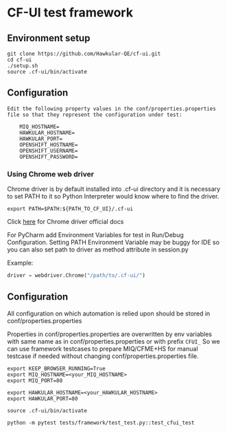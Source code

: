 # CF-UI test framework

## Environment setup
```shell
git clone https://github.com/Hawkular-QE/cf-ui.git
cd cf-ui
./setup.sh
source .cf-ui/bin/activate
```
## Configuration
```shell
Edit the following property values in the conf/properties.properties file so that they represent the configuration under test:

    MIQ_HOSTNAME=
    HAWKULAR_HOSTNAME=
    HAWKULAR_PORT=
    OPENSHIFT_HOSTNAME=
    OPENSHIFT_USERNAME=
    OPENSHIFT_PASSWORD=
```
### Using Chrome web driver
Chrome driver is by default installed into .cf-ui directory and it is necessary to set PATH to it so Python Interpreter would know where to find the driver.
```shell
export PATH=$PATH:${PATH_TO_CF_UI}/.cf-ui
```
Click [here](https://sites.google.com/a/chromium.org/chromedriver/home) for Chrome driver official docs

For PyCharm add Environment Variables for test in Run/Debug Configuration. Setting PATH Environment Variable may be buggy for IDE so you can also set path to driver as method attribute in session.py

Example:
```python
driver = webdriver.Chrome("/path/to/.cf-ui/")
```
## Configuration
All configuration on which automation is relied upon should be stored in conf/properties.properties

Properties in conf/properties.properties are overwritten by env variables with same name as in conf/properties.properties or with prefix ```CFUI_```
So we can use framework testcases to prepare MIQ/CFME+HS for manual testcase if needed without changing conf/properties.properties file.  

```
export KEEP_BROWSER_RUNNING=True
export MIQ_HOSTNAME=<your_MIQ_HOSTNAME>
export MIQ_PORT=80

export HAWKULAR_HOSTNAME=<your_HAWKULAR_HOSTNAME>
export HAWKULAR_PORT=80

source .cf-ui/bin/activate

python -m pytest tests/framework/test_test.py::test_cfui_test
```
